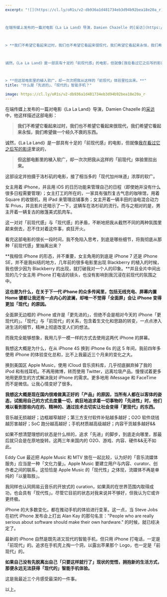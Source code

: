 ```yaml
---
excerpt: "![](https://cl.ly/oR1s/v2-db936a1d481734eb3d94b92bea18e20a_r)



在端传媒上发布的一篇对电影《La La Land》导演，Damien Chazelle 的[采访](https://link.zhihu.com/?target=https%3A//theinitium.com/article/20170222-culture-movie-DamienChazelle/)中，他这样描述这部电影：



> **我们不希望它看起来过时，我们也不希望它看起来很现代，我们希望它看起来永恒，我们希望做一个经久不衰的东西。  **



诚然，《La La Land》是一部具有十足的「前现代感」的电影，但就像[我在看过它之后写的影评](https://www.zhihu.com/question/50258333/answer/145869873)里说的，



> **但这部电影里的植入软广，却一次次把我从这样的「前现代」体验里拉出来。**"
title: "什么是「先进的」、「现代的」智能手机？"

image: https://cl.ly/oR1s/v2-db936a1d481734eb3d94b92bea18e20a_r
---
```



在端传媒上发布的一篇对电影《La La Land》导演，Damien Chazelle 的[采访](https://link.zhihu.com/?target=https%3A//theinitium.com/article/20170222-culture-movie-DamienChazelle/)中，他这样描述这部电影：

> **我们不希望它看起来过时，我们也不希望它看起来很现代，我们希望它看起来永恒，我们希望做一个经久不衰的东西。**

诚然，《La La Land》是一部具有十足的「前现代感」的电影，但就像[我在看过它之后写的影评](https://www.zhihu.com/question/50258333/answer/145869873)里说的，

> **但这部电影里的植入软广，却一次次把我从这样的「前现代」体验里拉出来。**

这部设定并拍摄于洛杉矶的电影，接了相当多的「现代加州味道」浓厚的软广。

女主用着 iPhone，并且用 iOS 的日历功能来管理自己的日程（即使她并没有什么很多日程需要管理）；女主打工的所在的，一家具有强烈复古气息的咖啡馆，用着 Square 的收银机，用 iPad 来管理店铺事务；女主开着一辆丰田的油电混合动力车 Prius，并且影片还暗示了一下，这辆车在洛杉矶的流行。而与之相对的是，男主开着一辆复古的敞篷美式肌肉车。

这一对对「前现代感」与「现代感」的矛盾，不断地把我从截然不同的两种氛围里颠来倒去，忍不住对着这件事，疯狂开火。

看完这部电影的很长一段时间，我不免陷入思考，到底是哪些细节，将我彻底从那种「前现代感」里抽离出来？

**我相信 iPhone 的形态，并不重要，女主角用的到底是 iPhone 7 还是 iPhone SE，并不是我纠结的地方，几年前的很多电影里出现 Blackberry 的植入的时候，我也很少因为 Blackberry 的出现，就打破我对一个人的印象。**并且全片中间出现的几个女主用 iPhone 打电话的镜头，也没有影响到我沉浸在前现代的氛围之中。

**这也是为什么，在关于下一代 iPhone 的众多传闻里，包括无线充电、屏幕内置 Home 键都让我还有一点内心的波澜，却唯一不觉得「全面屏」会让 iPhone 变得更加「现代」的原因。**

全面屏无边框的 iPhone 或许是「更先进的」，但绝不会是相对今天的 iPhone「更现代的」。「现代」与「前现代」的关系，包含着生文化和思路的转变，一点点渗入进生活的细节，精神上彻底改变人们的想法。

而我完全能够想象，我用几乎一模一样的方式去使用这两代 iPhone 的屏幕。

我想这大概是为什么，在从 iPhone 4S 换到 iPhone 6s 的这 5 年间，我前四年多使用 iPhone 的体验变化总和，比不上我最近三个月来的变化之大。

换到美国区 Apple Music，使用 iCloud 音乐资料库，几乎彻底摒弃掉了我的 iPod 和有线耳机。不再用微博，转而使用 Twitter，远离垃圾产品。慢慢试着更多地用更原生的方式解决我对 iPhone 的需求。更多地用 iMessage 和 FaceTime 而不是微信。让我心情变好了很多。

**我想这大概是现在国内很难做真正好的「产品」的原因，当所有人都在以客体的姿态，试图用自己的方式去度量一切，疯狂地追求着一切事物的「先进性」时，他们难以看到那些内在的、精神的、通过技术去切实让社会变得「更现代」的东西。**

音乐越无损越好；边框越窄越好；第三方支付软件补贴越多越好；O2O 软件烧钱越厉害越好；SoC 跑分越高越好；手机材质越高级越好；内容干货越多越好&&

如果不想清楚理想的状态是什么样的，追求「先进」的脚步，到底走向哪里，那最后就只会是在原地旋转。这两三年来国内的 O2O、游戏、内容、硬件&&无不如此。

Eddy Cue 最近把 Apple Music 和 MTV 放在一起比较，认为好的「音乐流媒体服务」应当是一种「文化力量」。Apple Music 要建立用户与内容、curator、创作者之间的联系，这恰恰是 Apple Music 的「现代性」之体现，流媒体不再是单纯的「以量取胜」。

我同样也认同网易云音乐的开放式的 curation，如果真的在世界范围内取得成功，也会具有「现代性」。尽管它目前的状态对我来说并不够好，但我认为它或许更终极。

iPhone 的大多数变化，都在推动手机的体验进行变革。这一点，当 Steve Jobs 在初代 iPhone 发布会上打出 Alan Kay 的那句名言："People who are really serious about software should make their own hardware." 的时候，就已经决定了。

最新的 iPhone 自然是既先进又现代的智能手机，但只用 iPhone 打电话，一定是「前现代」的。追求在手机壳上掏一个洞，以露出苹果那个 Logo，也一定是「前现代」的。

**如果自己没有先脱离出自己「只要这样就行了」现状的觉悟，拥抱新的生活方式，那便永远无法获得「现代的」智能手机体验。**

这是我最近三个月感受最深的一件事。

以上。
